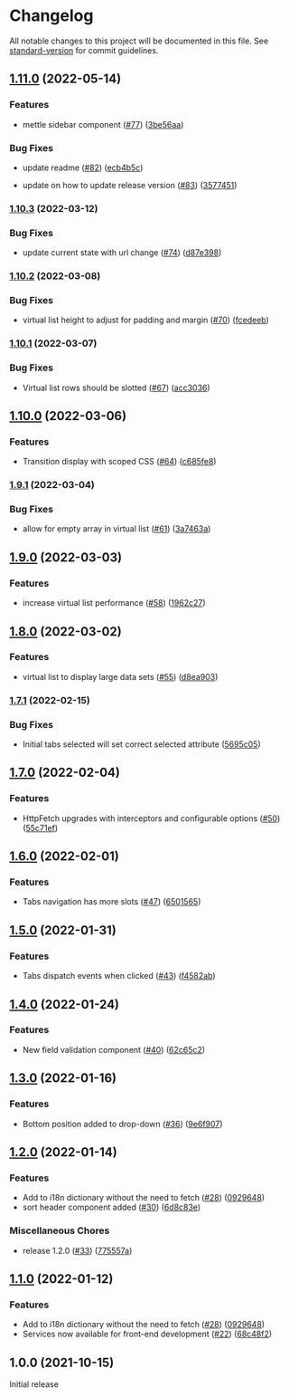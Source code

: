 # Changelog

All notable changes to this project will be documented in this file. See [standard-version](https://github.com/conventional-changelog/standard-version) for commit guidelines.

## [1.11.0](https://github.com/johnsonandjohnson/mettle-components/compare/v1.10.3...v1.11.0) (2022-05-14)


### Features

* mettle sidebar component ([#77](https://github.com/johnsonandjohnson/mettle-components/issues/77)) ([3be56aa](https://github.com/johnsonandjohnson/mettle-components/commit/3be56aa5162be320c8f49540cdc7bbea2fdd85dd))


### Bug Fixes

* update readme ([#82](https://github.com/johnsonandjohnson/mettle-components/issues/82)) ([ecb4b5c](https://github.com/johnsonandjohnson/mettle-components/commit/ecb4b5cb7acaaffde7b3c80d01c5121021cd692b))


* update on how to update release version ([#83](https://github.com/johnsonandjohnson/mettle-components/issues/83)) ([3577451](https://github.com/johnsonandjohnson/mettle-components/commit/3577451961d0ca208a1df0b597450fe248c892a5))

### [1.10.3](https://www.github.com/johnsonandjohnson/mettle-components/compare/v1.10.2...v1.10.3) (2022-03-12)


### Bug Fixes

* update current state with url change ([#74](https://www.github.com/johnsonandjohnson/mettle-components/issues/74)) ([d87e398](https://www.github.com/johnsonandjohnson/mettle-components/commit/d87e39862766849e8d62ee1e9eba35f0994e721b))

### [1.10.2](https://www.github.com/johnsonandjohnson/mettle-components/compare/v1.10.1...v1.10.2) (2022-03-08)


### Bug Fixes

* virtual list height to adjust for padding and margin ([#70](https://www.github.com/johnsonandjohnson/mettle-components/issues/70)) ([fcedeeb](https://www.github.com/johnsonandjohnson/mettle-components/commit/fcedeeb2a72cfd95bd3c40d3b4ed9bd4b2ea3861))

### [1.10.1](https://www.github.com/johnsonandjohnson/mettle-components/compare/v1.10.0...v1.10.1) (2022-03-07)


### Bug Fixes

* Virtual list rows should be slotted ([#67](https://www.github.com/johnsonandjohnson/mettle-components/issues/67)) ([acc3036](https://www.github.com/johnsonandjohnson/mettle-components/commit/acc3036c76e954366ab1484cb31bd5dbaf0360eb))

## [1.10.0](https://www.github.com/johnsonandjohnson/mettle-components/compare/v1.9.1...v1.10.0) (2022-03-06)


### Features

* Transition display with scoped CSS ([#64](https://www.github.com/johnsonandjohnson/mettle-components/issues/64)) ([c685fe8](https://www.github.com/johnsonandjohnson/mettle-components/commit/c685fe876f84442dd564606be7afdda9844cc3a6))

### [1.9.1](https://www.github.com/johnsonandjohnson/mettle-components/compare/v1.9.0...v1.9.1) (2022-03-04)


### Bug Fixes

* allow for empty array in virtual list ([#61](https://www.github.com/johnsonandjohnson/mettle-components/issues/61)) ([3a7463a](https://www.github.com/johnsonandjohnson/mettle-components/commit/3a7463a928fcfaab6d913129cf58c4931b1e7e26))

## [1.9.0](https://www.github.com/johnsonandjohnson/mettle-components/compare/v1.8.0...v1.9.0) (2022-03-03)


### Features

* increase virtual list performance ([#58](https://www.github.com/johnsonandjohnson/mettle-components/issues/58)) ([1962c27](https://www.github.com/johnsonandjohnson/mettle-components/commit/1962c27fb111e100e94fd4d0a1be6564d18d949a))

## [1.8.0](https://www.github.com/johnsonandjohnson/mettle-components/compare/v1.7.1...v1.8.0) (2022-03-02)


### Features

* virtual list to display large data sets ([#55](https://www.github.com/johnsonandjohnson/mettle-components/issues/55)) ([d8ea903](https://www.github.com/johnsonandjohnson/mettle-components/commit/d8ea903deeb9aed7942f50c5932fa2f03fc6c058))

### [1.7.1](https://www.github.com/johnsonandjohnson/mettle-components/compare/v1.7.0...v1.7.1) (2022-02-15)


### Bug Fixes

* Initial tabs selected will set correct selected attribute ([5695c05](https://www.github.com/johnsonandjohnson/mettle-components/commit/5695c054e41f7e268e585c2c499ac45c876ebe3b))

## [1.7.0](https://www.github.com/johnsonandjohnson/mettle-components/compare/v1.6.0...v1.7.0) (2022-02-04)


### Features

* HttpFetch upgrades with interceptors and configurable options ([#50](https://www.github.com/johnsonandjohnson/mettle-components/issues/50)) ([55c71ef](https://www.github.com/johnsonandjohnson/mettle-components/commit/55c71efc4f286f0251dab98776fa1610583aee7c))

## [1.6.0](https://www.github.com/johnsonandjohnson/mettle-components/compare/v1.5.0...v1.6.0) (2022-02-01)


### Features

* Tabs navigation has more slots ([#47](https://www.github.com/johnsonandjohnson/mettle-components/issues/47)) ([6501565](https://www.github.com/johnsonandjohnson/mettle-components/commit/65015656bc4d39965cb0ba5dab64b1ab76923aae))

## [1.5.0](https://www.github.com/johnsonandjohnson/mettle-components/compare/v1.4.0...v1.5.0) (2022-01-31)


### Features

* Tabs dispatch events when clicked ([#43](https://www.github.com/johnsonandjohnson/mettle-components/issues/43)) ([f4582ab](https://www.github.com/johnsonandjohnson/mettle-components/commit/f4582ab3b9d2541b8fd7bb4e27d801d4521768b1))

## [1.4.0](https://www.github.com/johnsonandjohnson/mettle-components/compare/v1.3.0...v1.4.0) (2022-01-24)


### Features

* New field validation component ([#40](https://www.github.com/johnsonandjohnson/mettle-components/issues/40)) ([62c65c2](https://www.github.com/johnsonandjohnson/mettle-components/commit/62c65c264daddb1f3412c991bf30ffcccebf0ac8))

## [1.3.0](https://www.github.com/johnsonandjohnson/mettle-components/compare/v1.2.0...v1.3.0) (2022-01-16)


### Features

* Bottom position added to drop-down  ([#36](https://www.github.com/johnsonandjohnson/mettle-components/issues/36)) ([9e6f907](https://www.github.com/johnsonandjohnson/mettle-components/commit/9e6f907fef086ec0dba8d00f792d1c58ce1c69f3))

## [1.2.0](https://www.github.com/johnsonandjohnson/mettle-components/compare/v1.0.0...v1.2.0) (2022-01-14)


### Features

* Add to i18n dictionary without the need to fetch ([#28](https://www.github.com/johnsonandjohnson/mettle-components/issues/28)) ([0929648](https://www.github.com/johnsonandjohnson/mettle-components/commit/0929648fa20de3ee551db5228cd2ce689aadbea8))
* sort header component added ([#30](https://www.github.com/johnsonandjohnson/mettle-components/issues/30)) ([6d8c83e](https://www.github.com/johnsonandjohnson/mettle-components/commit/6d8c83e3111661f2c267501a8e2efa6023d0c365))


### Miscellaneous Chores

* release 1.2.0 ([#33](https://www.github.com/johnsonandjohnson/mettle-components/issues/33)) ([775557a](https://www.github.com/johnsonandjohnson/mettle-components/commit/775557acda0ac36f25d79382f4bdc0e2b25a3576))

## [1.1.0](https://github.com/johnsonandjohnson/mettle-components/compare/v1.0.0...v1.1.0) (2022-01-12)


### Features

* Add to i18n dictionary without the need to fetch ([#28](https://github.com/johnsonandjohnson/mettle-components/issues/28)) ([0929648](https://github.com/johnsonandjohnson/mettle-components/commit/0929648fa20de3ee551db5228cd2ce689aadbea8))
* Services now available for front-end development ([#22](https://github.com/johnsonandjohnson/mettle-components/issues/22)) ([68c48f2](https://github.com/johnsonandjohnson/mettle-components/commit/68c48f268f3690e30884cef703bf5d8fb9430fa6))


## 1.0.0 (2021-10-15)

Initial release
